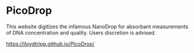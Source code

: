# PicoDrop
This website digitizes the infamous NanoDrop for absorbant measurements of DNA concentration and quality. Users discretion is advised.

https://lloydtripp.github.io/PicoDrop/
